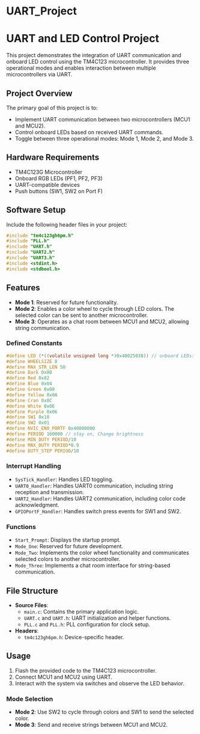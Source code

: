 # UART_Project
# UART and LED Control Project

This project demonstrates the integration of UART communication and onboard LED control using the TM4C123 microcontroller. It provides three operational modes and enables interaction between multiple microcontrollers via UART.

## Project Overview
The primary goal of this project is to:
- Implement UART communication between two microcontrollers (MCU1 and MCU2).
- Control onboard LEDs based on received UART commands.
- Toggle between three operational modes: Mode 1, Mode 2, and Mode 3.

## Hardware Requirements
- TM4C123G Microcontroller
- Onboard RGB LEDs (PF1, PF2, PF3)
- UART-compatible devices
- Push buttons (SW1, SW2 on Port F)

## Software Setup
Include the following header files in your project:

```c
#include "tm4c123gh6pm.h"
#include "PLL.h"
#include "UART.h"
#include "UART2.h"
#include "UART3.h"
#include <stdint.h>
#include <stdbool.h>
```

## Features
- **Mode 1**: Reserved for future functionality.
- **Mode 2**: Enables a color wheel to cycle through LED colors. The selected color can be sent to another microcontroller.
- **Mode 3**: Operates as a chat room between MCU1 and MCU2, allowing string communication.

### Defined Constants
```c
#define LED (*((volatile unsigned long *)0x40025038)) // onboard LEDs: PF3, PF2, PF1 (RGB)
#define WHEELSIZE 8
#define MAX_STR_LEN 50
#define Dark 0x00
#define Red 0x02
#define Blue 0x04
#define Green 0x08
#define Yellow 0x0A
#define Cran 0x0C
#define White 0x0E
#define Purple 0x06
#define SW1 0x10
#define SW2 0x01
#define NVIC_EN0_PORTF 0x40000000
#define PERIOD 160000 // stay on, Change brightness
#define MIN_DUTY PERIOD/10
#define MAX_DUTY PERIOD*0.9
#define DUTY_STEP PERIOD/10
```

### Interrupt Handling
- `SysTick_Handler`: Handles LED toggling.
- `UART0_Handler`: Handles UART0 communication, including string reception and transmission.
- `UART2_Handler`: Handles UART2 communication, including color code acknowledgment.
- `GPIOPortF_Handler`: Handles switch press events for SW1 and SW2.

### Functions
- `Start_Prompt`: Displays the startup prompt.
- `Mode_One`: Reserved for future development.
- `Mode_Two`: Implements the color wheel functionality and communicates selected colors to another microcontroller.
- `Mode_Three`: Implements a chat room interface for string-based communication.

## File Structure
- **Source Files**:
  - `main.c`: Contains the primary application logic.
  - `UART.c` and `UART.h`: UART initialization and helper functions.
  - `PLL.c` and `PLL.h`: PLL configuration for clock setup.
- **Headers**:
  - `tm4c123gh6pm.h`: Device-specific header.

## Usage
1. Flash the provided code to the TM4C123 microcontroller.
2. Connect MCU1 and MCU2 using UART.
3. Interact with the system via switches and observe the LED behavior.

### Mode Selection
- **Mode 2**: Use SW2 to cycle through colors and SW1 to send the selected color.
- **Mode 3**: Send and receive strings between MCU1 and MCU2.


